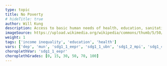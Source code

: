 ```yaml
---
type: topic
title: No Poverty
# hideTitle: true
author: Will Kung
description: Access to basic human needs of health, education, sanitation
imageSource: https://upload.wikimedia.org/wikipedia/commons/thumb/5/50/Sustainable_Development_Goal_01NoPoverty.svg/1200px-Sustainable_Development_Goal_01NoPoverty.svg.png
weight: 1
tags: ['income inequality', 'education', 'health']
vars: ['dep', 'mun', 'sdg1_1_eepr', 'sdg1_1_ubn', 'sdg1_2_mpi', 'sdg1_4_abs']
choroplethVar: 'sdg1_1_eepr'
choroplethGrades: [0, 15, 30, 50, 70, 100]
---
```



